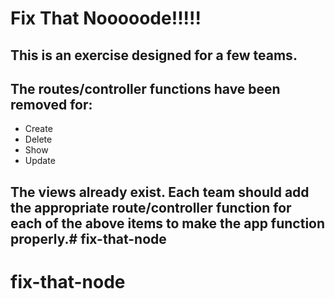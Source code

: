 # Fix That Nooooode!!!!!

## This is an exercise designed for a few teams.

## The routes/controller functions have been removed for:
- Create
- Delete
- Show
- Update

## The views already exist.  Each team should add the appropriate route/controller function for each of the above items to make the app function properly.# fix-that-node
# fix-that-node
